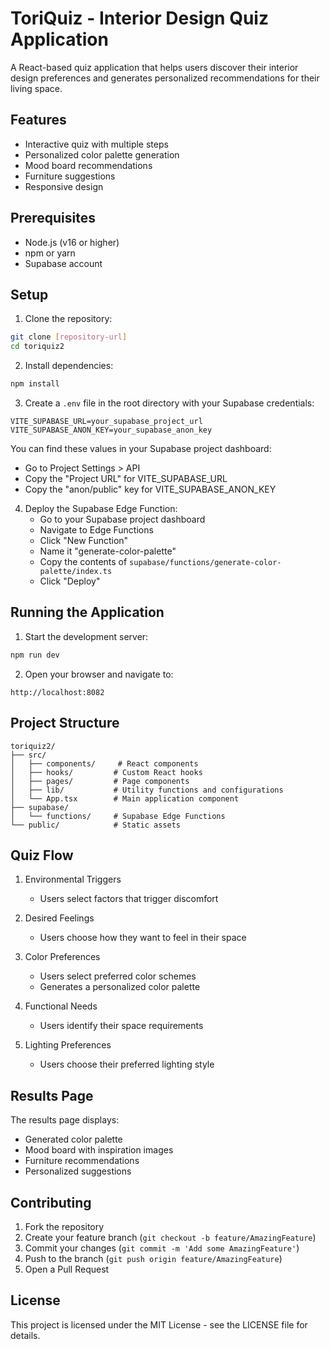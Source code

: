 # ToriQuiz - Interior Design Quiz Application

A React-based quiz application that helps users discover their interior design preferences and generates personalized recommendations for their living space.

## Features

- Interactive quiz with multiple steps
- Personalized color palette generation
- Mood board recommendations
- Furniture suggestions
- Responsive design

## Prerequisites

- Node.js (v16 or higher)
- npm or yarn
- Supabase account

## Setup

1. Clone the repository:
```bash
git clone [repository-url]
cd toriquiz2
```

2. Install dependencies:
```bash
npm install
```

3. Create a `.env` file in the root directory with your Supabase credentials:
```env
VITE_SUPABASE_URL=your_supabase_project_url
VITE_SUPABASE_ANON_KEY=your_supabase_anon_key
```

You can find these values in your Supabase project dashboard:
- Go to Project Settings > API
- Copy the "Project URL" for VITE_SUPABASE_URL
- Copy the "anon/public" key for VITE_SUPABASE_ANON_KEY

4. Deploy the Supabase Edge Function:
   - Go to your Supabase project dashboard
   - Navigate to Edge Functions
   - Click "New Function"
   - Name it "generate-color-palette"
   - Copy the contents of `supabase/functions/generate-color-palette/index.ts`
   - Click "Deploy"

## Running the Application

1. Start the development server:
```bash
npm run dev
```

2. Open your browser and navigate to:
```
http://localhost:8082
```

## Project Structure

```
toriquiz2/
├── src/
│   ├── components/     # React components
│   ├── hooks/         # Custom React hooks
│   ├── pages/         # Page components
│   ├── lib/           # Utility functions and configurations
│   └── App.tsx        # Main application component
├── supabase/
│   └── functions/     # Supabase Edge Functions
└── public/            # Static assets
```

## Quiz Flow

1. Environmental Triggers
   - Users select factors that trigger discomfort

2. Desired Feelings
   - Users choose how they want to feel in their space

3. Color Preferences
   - Users select preferred color schemes
   - Generates a personalized color palette

4. Functional Needs
   - Users identify their space requirements

5. Lighting Preferences
   - Users choose their preferred lighting style

## Results Page

The results page displays:
- Generated color palette
- Mood board with inspiration images
- Furniture recommendations
- Personalized suggestions

## Contributing

1. Fork the repository
2. Create your feature branch (`git checkout -b feature/AmazingFeature`)
3. Commit your changes (`git commit -m 'Add some AmazingFeature'`)
4. Push to the branch (`git push origin feature/AmazingFeature`)
5. Open a Pull Request

## License

This project is licensed under the MIT License - see the LICENSE file for details.
